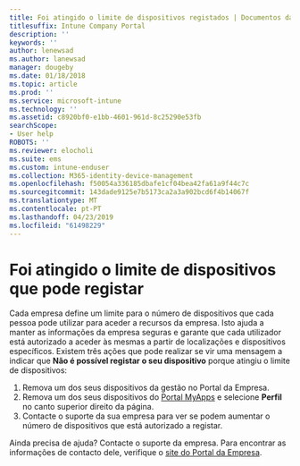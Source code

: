 ```yaml
---
title: Foi atingido o limite de dispositivos registados | Documentos da Microsoft
titlesuffix: Intune Company Portal
description: ''
keywords: ''
author: lenewsad
ms.author: lanewsad
manager: dougeby
ms.date: 01/18/2018
ms.topic: article
ms.prod: ''
ms.service: microsoft-intune
ms.technology: ''
ms.assetid: c8920bf0-e1bb-4601-961d-8c25290e53fb
searchScope:
- User help
ROBOTS: ''
ms.reviewer: elocholi
ms.suite: ems
ms.custom: intune-enduser
ms.collection: M365-identity-device-management
ms.openlocfilehash: f50054a336185dbafe1cf04bea42fa61a9f44c7c
ms.sourcegitcommit: 143dade9125e7b5173ca2a3a902bcd6f4b14067f
ms.translationtype: MT
ms.contentlocale: pt-PT
ms.lasthandoff: 04/23/2019
ms.locfileid: "61498229"
---
```

# <a name="the-limit-of-devices-you-can-register-has-been-reached"></a>Foi atingido o limite de dispositivos que pode registar

Cada empresa define um limite para o número de dispositivos que cada pessoa pode utilizar para aceder a recursos da empresa. Isto ajuda a manter as informações da empresa seguras e garante que cada utilizador está autorizado a aceder às mesmas a partir de localizações e dispositivos específicos. Existem três ações que pode realizar se vir uma mensagem a indicar que **Não é possível registar o seu dispositivo** porque atingiu o limite de dispositivos:

1. Remova um dos seus dispositivos da gestão no Portal da Empresa. 
2. Remova um dos seus dispositivos do [Portal MyApps](https://myapps.microsoft.com) e selecione **Perfil** no canto superior direito da página. 
3. Contacte o suporte da sua empresa para ver se podem aumentar o número de dispositivos que está autorizado a registar.

Ainda precisa de ajuda? Contacte o suporte da empresa. Para encontrar as informações de contacto dele, verifique o [site do Portal da Empresa](https://go.microsoft.com/fwlink/?linkid=2010980).

